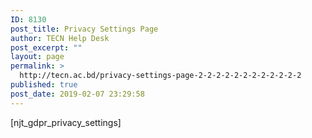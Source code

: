```yaml
---
ID: 8130
post_title: Privacy Settings Page
author: TECN Help Desk
post_excerpt: ""
layout: page
permalink: >
  http://tecn.ac.bd/privacy-settings-page-2-2-2-2-2-2-2-2-2-2-2-2
published: true
post_date: 2019-02-07 23:29:58
---
```

[njt_gdpr_privacy_settings]